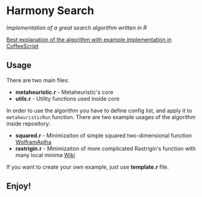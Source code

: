 # Harmony Search

*Implementation of a great search algorithm written in R*

[Best explanation of the algorithm with example implementation in CoffeeScript](http://harry.me/blog/2011/07/05/neat-algorithms-harmony-search/)

## Usage

There are two main files:

- **metaheuristic.r** - Metaheuristic's core
- **utils.r** - Utility functions used inside core

In order to use the algorithm you have to define config list, and apply it to `metaheuristicRun` function. There are two example usages of the algorithm inside repository:

- **squared.r** - Minimizaiton of simple squared two-dimensional function [WolframAplha](http://www.wolframalpha.com/input/?i=x%5E2+%2B+y%5E2)
- **rastrigin.r** - Minimizaiton of more complicated Rastrigin's function with many local minima [Wiki](http://en.wikipedia.org/wiki/Rastrigin_function)

If you want to create your own example, just use **template.r** file.

## Enjoy!